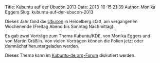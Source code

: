 Title: Kubuntu auf der Ubucon 2013
Date: 2013-10-15 21:39
Author: Monika Eggers
Slug: kubuntu-auf-der-ubucon-2013

Dieses Jahr fand die [Ubucon](http://ubucon.de/2013/programm) in
Heidelberg statt, am vergangenen Wochenende (Freitag Abend bis Sonntag
Nachmittag).


Es gab zwei Vorträge zum Thema Kubuntu/KDE, von Monika Eggers und von
Martin Gräßlin. Von vielen Vorträgen können die Folien jetzt oder
demnächst heruntergeladen werden.


Dieses Thema kann im
[Kubuntu-de.org-Forum](http://forum.kubuntu-de.org/index.php?topic=17290)
diskutiert werden.



